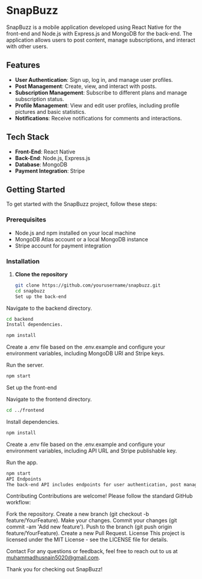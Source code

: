 # SnapBuzz
SnapBuzz is a mobile application developed using React Native for the front-end and Node.js with Express.js and MongoDB for the back-end. The application allows users to post content, manage subscriptions, and interact with other users.

## Features

- **User Authentication**: Sign up, log in, and manage user profiles.
- **Post Management**: Create, view, and interact with posts.
- **Subscription Management**: Subscribe to different plans and manage subscription status.
- **Profile Management**: View and edit user profiles, including profile pictures and basic statistics.
- **Notifications**: Receive notifications for comments and interactions.

## Tech Stack

- **Front-End**: React Native
- **Back-End**: Node.js, Express.js
- **Database**: MongoDB
- **Payment Integration**: Stripe

## Getting Started

To get started with the SnapBuzz project, follow these steps:

### Prerequisites

- Node.js and npm installed on your local machine
- MongoDB Atlas account or a local MongoDB instance
- Stripe account for payment integration

### Installation

1. **Clone the repository**

   ```bash
   git clone https://github.com/yourusername/snapbuzz.git
   cd snapbuzz
   Set up the back-end

Navigate to the backend directory.

 ```bash
cd backend
Install dependencies.
 ```

 ```bash
npm install
```
Create a .env file based on the .env.example and configure your environment variables, including MongoDB URI and Stripe keys.

Run the server.

 ```bash
npm start
 ```
Set up the front-end

Navigate to the frontend directory.

 ```bash
cd ../frontend
```
Install dependencies.

 ```bash
npm install
```
Create a .env file based on the .env.example and configure your environment variables, including API URL and Stripe publishable key.

Run the app.

```bash
npm start
API Endpoints
The back-end API includes endpoints for user authentication, post management, subscription management, and more. Refer to the /backend/README.md for detailed API documentation.
 ```
Contributing
Contributions are welcome! Please follow the standard GitHub workflow:

Fork the repository.
Create a new branch (git checkout -b feature/YourFeature).
Make your changes.
Commit your changes (git commit -am 'Add new feature').
Push to the branch (git push origin feature/YourFeature).
Create a new Pull Request.
License
This project is licensed under the MIT License - see the LICENSE file for details.

Contact
For any questions or feedback, feel free to reach out to us at muhammadhusnain5020@gmail.com.

Thank you for checking out SnapBuzz!









